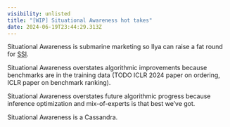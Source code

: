 ```yaml
---
visibility: unlisted
title: "[WIP] Situational Awareness hot takes"
date: 2024-06-19T23:44:29.313Z
---
```

Situational Awareness is submarine marketing so Ilya can raise a fat round for [SSI](https://ssi.inc/).

Situational Awareness overstates algorithmic improvements because benchmarks are in the training data (TODO ICLR 2024 paper on ordering, ICLR paper on benchmark ranking).

Situational Awareness overstates future algorithmic progress because inference optimization and mix-of-experts is that best we’ve got.

Situational Awareness is a Cassandra.